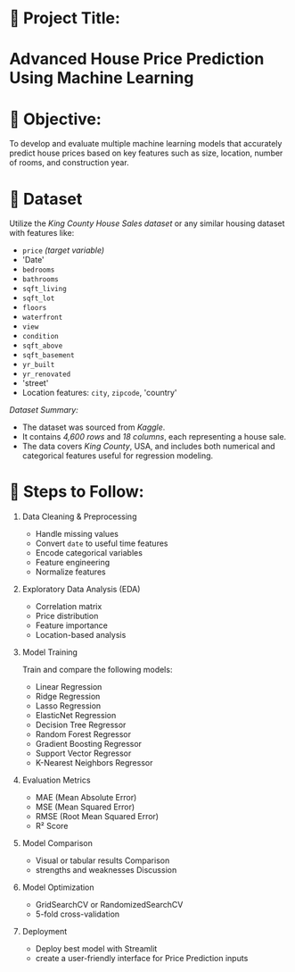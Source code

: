 
# 🏡 Project Title:
# Advanced House Price Prediction Using Machine Learning


# 🎯 Objective: 
To develop and evaluate multiple machine learning models that accurately predict house prices based on key features such as size, location, number of rooms, and construction year.

# 📁 Dataset  

Utilize the *King County House Sales dataset* or any similar housing dataset with features like:

- `price` *(target variable)*  
- 'Date'
- `bedrooms`  
- `bathrooms`  
- `sqft_living`  
- `sqft_lot`  
- `floors`  
- `waterfront`  
- `view`  
- `condition`  
- `sqft_above`  
- `sqft_basement`  
- `yr_built`  
- `yr_renovated`  
- 'street'
- Location features: `city`, `zipcode`, 'country'

*Dataset Summary:*

- The dataset was sourced from *Kaggle*.  
- It contains *4,600 rows* and *18 columns*, each representing a house sale.  
- The data covers *King County*, USA, and includes both numerical and categorical features useful for regression modeling.  


# 🔧 Steps to Follow:

1. Data Cleaning & Preprocessing  
   - Handle missing values  
   - Convert `date` to useful time features  
   - Encode categorical variables 
   - Feature engineering  
   - Normalize features   

2. Exploratory Data Analysis (EDA)
   - Correlation matrix  
   - Price distribution  
   - Feature importance 
   - Location-based analysis

3. Model Training

    Train and compare the following models: 
   - Linear Regression  
   - Ridge Regression
   - Lasso Regression
   - ElasticNet  Regression 
   - Decision Tree Regressor  
   - Random Forest Regressor  
   - Gradient Boosting Regressor  
   - Support Vector Regressor  
   - K-Nearest Neighbors Regressor  

5. Evaluation Metrics
   - MAE (Mean Absolute Error)  
   - MSE (Mean Squared Error)  
   - RMSE (Root Mean Squared Error)  
   - R² Score  

6. Model Comparison 
   - Visual or tabular results Comparison 
   - strengths and weaknesses Discussion 

7. Model Optimization
   - GridSearchCV or RandomizedSearchCV
   - 5-fold cross-validation 

8. Deployment
   - Deploy best model with Streamlit 
   - create a user-friendly interface for Price Prediction inputs 
